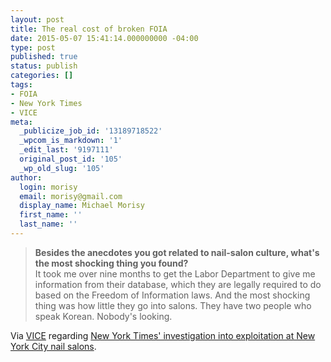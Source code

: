 ```yaml
---
layout: post
title: The real cost of broken FOIA
date: 2015-05-07 15:41:14.000000000 -04:00
type: post
published: true
status: publish
categories: []
tags:
- FOIA
- New York Times
- VICE
meta:
  _publicize_job_id: '13189718522'
  _wpcom_is_markdown: '1'
  _edit_last: '9197111'
  original_post_id: '105'
  _wp_old_slug: '105'
author:
  login: morisy
  email: morisy@gmail.com
  display_name: Michael Morisy
  first_name: ''
  last_name: ''
---
```

<blockquote><strong>Besides the anecdotes you got related to nail-salon culture, what's the most shocking thing you found?</strong><br />
It took me over nine months to get the Labor Department to give me information from their database, which they are legally required to do based on the Freedom of Information laws. And the most shocking thing was how little they go into salons. They have two people who speak Korean. Nobody's looking.</p></blockquote>
<p>Via <a href="https://www.vice.com/read/the-women-working-nycs-nail-salons-are-treated-even-worse-than-you-could-imagine-507">VICE</a> regarding <a href="http://www.nytimes.com/2015/05/10/nyregion/at-nail-salons-in-nyc-manicurists-are-underpaid-and-unprotected.html">New York Times' investigation into exploitation at New York City nail salons</a>.</p>
